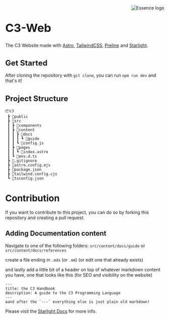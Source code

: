 <img align="right" src="public/logo.svg" alt="Essence logo">

<h1 style="font-size: 36px">C3-Web</h1>

The C3 Website made with [Astro](https://astro.build/), [TailwindCSS](https://tailwindcss.com/), [Preline](https://preline.co/) and [Starlight](https://starlight.astro.build/).

<h1 style="font-size: 24px;">Get Started</h1>

After cloning the repository with `git clone`, you can run `npm run dev` and that's it!

<h1 style="display: flex; align-items: center; font-size: 24px;">Project Structure</h1>
  
```
📦c3
 ┣ 📂public
 ┣ 📂src
 ┃ ┣ 📂components
 ┃ ┣ 📂content
 ┃ ┃ ┣ 📂docs
 ┃ ┃ ┃ ┗ 📂guide
 ┃ ┃ ┗ 📜config.js
 ┃ ┣ 📂pages
 ┃ ┃ ┗ 📜index.astro
 ┃ ┗ 📜env.d.ts
 ┣ 📜.gitignore
 ┣ 📜astro.config.mjs
 ┣ 📜package.json
 ┣ 📜tailwind.config.cjs
 ┗ 📜tsconfig.json
```

# Contribution

If you want to contribute to this project, you can do so by forking this repository and creating a pull request.

## Adding Documentation content
Navigate to one of the following folders:
`src/content/docs/guide`
or 
`src/content/docs/references`

create a file ending in `.mdx` (or `.md`) (or edit one that already exists)

and lastly add a little bit of a header on top of whatever markdown content you have, one that looks like this (for SEO and visibility on the website)
```astro
---
title: the C3 Handbook
description: A guide to the C3 Programming Language
---
aand after the `---` everything else is just plain old markdown!
```

Please visit the [Starlight Docs](https://starlight.astro.build/) for more info.